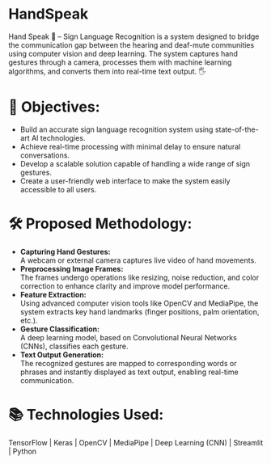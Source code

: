 # HandSpeak
Hand Speak 👋 – Sign Language Recognition is a system designed to bridge the communication gap between the hearing and deaf-mute communities using computer vision and deep learning. The system captures hand gestures through a camera, processes them with machine learning algorithms, and converts them into real-time text output. 🖐️

# 🎯 Objectives:
 <ul>
  <li>Build an accurate sign language recognition system using state-of-the-art AI technologies.</li>
  <li>Achieve real-time processing with minimal delay to ensure natural conversations.</li>
  <li>Develop a scalable solution capable of handling a wide range of sign gestures.</li>
  <li>Create a user-friendly web interface to make the system easily accessible to all users.</li>
 </ul>
 
# 🛠️ Proposed Methodology:
<ul>
  <li><b>Capturing Hand Gestures:</b></li>
A webcam or external camera captures live video of hand movements.
  <li><b>Preprocessing Image Frames:</b></li>
The frames undergo operations like resizing, noise reduction, and color correction to enhance clarity and improve model performance.
  <li><b>Feature Extraction:</b></li>
Using advanced computer vision tools like OpenCV and MediaPipe, the system extracts key hand landmarks (finger positions, palm orientation, etc.).
  <li><b>Gesture Classification:</b></li>
A deep learning model, based on Convolutional Neural Networks (CNNs), classifies each gesture.
  <li><b>Text Output Generation:</b></li>
The recognized gestures are mapped to corresponding words or phrases and instantly displayed as text output, enabling real-time communication.
</ul>

# 📚 Technologies Used:
 TensorFlow | Keras | OpenCV | MediaPipe | Deep Learning (CNN) | Streamlit | Python
